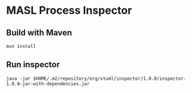 # MASL Process Inspector

## Build with Maven

```
mvn install
```

## Run inspector

```
java -jar $HOME/.m2/repository/org/xtuml/inspector/1.0.0/inspector-1.0.0-jar-with-dependencies.jar
```
